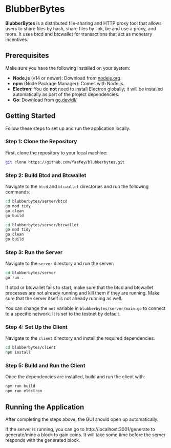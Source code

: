 # BlubberBytes

**BlubberBytes** is a distributed file-sharing and HTTP proxy tool that allows users to share files by hash, share files by link, be and use a proxy, and more. It uses btcd and btcwallet for transactions that act as monetary incentives.

## Prerequisites

Make sure you have the following installed on your system:

- **Node.js** (v14 or newer): Download from [nodejs.org](https://nodejs.org/).
- **npm** (Node Package Manager): Comes with Node.js.
- **Electron**: You do **not** need to install Electron globally; it will be installed automatically as part of the project dependencies.
- **Go**: Download from [go.dev/dl/](https://go.dev/dl/)

## Getting Started

Follow these steps to set up and run the application locally:

### Step 1: Clone the Repository

First, clone the repository to your local machine:

```bash
git clone https://github.com/faefey/blubberbytes.git
```

### Step 2: Build Btcd and Btcwallet

Navigate to the `btcd` and `btcwallet` directories and run the following commands:

```bash
cd blubberbytes/server/btcd
go mod tidy
go clean
go build
```

```bash
cd blubberbytes/server/btcwallet
go mod tidy
go clean
go build
```

### Step 3: Run the Server

Navigate to the `server` directory and run the server:

```bash
cd blubberbytes/server
go run .
```

If btcd or btcwallet fails to start, make sure that the btcd and btcwallet processes are not already running and kill them if they are running. Make sure that the server itself is not already running as well.

You can change the `net` variable in `blubberbytes/server/main.go` to connect to a specific network. It is set to the testnet by default.

### Step 4: Set Up the Client

Navigate to the `client` directory and install the required dependencies:

```bash
cd blubberbytes/client
npm install
```

### Step 5: Build and Run the Client

Once the dependencies are installed, build and run the client with:

```bash
npm run build
npm run electron
```

## Running the Application

After completing the steps above, the GUI should open up automatically.

If the server is running, you can go to http://localhost:3001/generate to generate/mine a block to gain coins. It will take some time before the server responds with the generated block.
